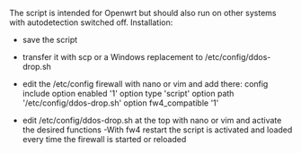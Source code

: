 The script is intended for Openwrt but should also run on other systems with autodetection switched off.
Installation:
- save the script
- transfer it with scp or a Windows replacement to /etc/config/ddos-drop.sh
- edit the /etc/config firewall with nano or vim and add there:
config include
          option enabled '1'
          option type 'script'
          option path '/etc/config/ddos-drop.sh'
          option fw4_compatible '1'

- edit /etc/config/ddos-drop.sh at the top with nano or vim and activate the desired functions
-With fw4 restart the script is activated and loaded every time the firewall is started or reloaded
